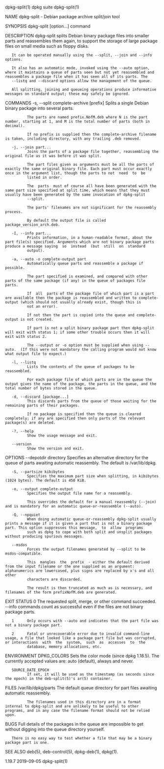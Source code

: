 dpkg-split(1)                                                                                     dpkg suite                                                                                    dpkg-split(1)

NAME
       dpkg-split - Debian package archive split/join tool

SYNOPSIS
       dpkg-split [option...] command

DESCRIPTION
       dpkg-split splits Debian binary package files into smaller parts and reassembles them again, to support the storage of large package files on small media such as floppy disks.

       It can be operated manually using the --split, --join and --info options.

       It also has an automatic mode, invoked using the --auto option, where it maintains a queue of parts seen but not yet reassembled and reassembles a package file when it has seen all of its parts. The
       --listq and --discard options allow the management of the queue.

       All splitting, joining and queueing operations produce informative messages on standard output; these may safely be ignored.

COMMANDS
       -s, --split complete-archive [prefix]
              Splits a single Debian binary package into several parts.

              The parts are named prefix.NofM.deb where N is the part number, starting at 1, and M is the total number of parts (both in decimal).

              If no prefix is supplied then the complete-archive filename is taken, including directory, with any trailing .deb removed.

       -j, --join part...
              Joins the parts of a package file together, reassembling the original file as it was before it was split.

              The part files given as arguments must be all the parts of exactly the same original binary file. Each part must occur exactly once in the argument list, though the parts to not  need  to  be
              listed in order.

              The  parts  must of course all have been generated with the same part size specified at split time, which means that they must usually have been generated by the same invocation of dpkg-split
              --split.

              The parts' filenames are not significant for the reassembly process.

              By default the output file is called package_version_arch.deb.

       -I, --info part...
              Prints information, in a human-readable format, about the part file(s) specified. Arguments which are not binary package parts produce a message saying  so  instead  (but  still  on  standard
              output).

       -a, --auto -o complete-output part
              Automatically queue parts and reassemble a package if possible.

              The part specified is examined, and compared with other parts of the same package (if any) in the queue of packages file parts.

              If  all  parts of the package file of which part is a part are available then the package is reassembled and written to complete-output (which should not usually already exist, though this is
              not an error).

              If not then the part is copied into the queue and complete-output is not created.

              If part is not a split binary package part then dpkg-split will exit with status 1; if some other trouble occurs then it will exit with status 2.

              The --output or -o option must be supplied when using --auto.  (If this were not mandatory the calling program would not know what output file to expect.)

       -l, --listq
              Lists the contents of the queue of packages to be reassembled.

              For each package file of which parts are in the queue the output gives the name of the package, the parts in the queue, and the total number of bytes stored in the queue.

       -d, --discard [package...]
              This discards parts from the queue of those waiting for the remaining parts of their packages.

              If no package is specified then the queue is cleared completely; if any are specified then only parts of the relevant package(s) are deleted.

       -?, --help
              Show the usage message and exit.

       --version
              Show the version and exit.

OPTIONS
       --depotdir directory
              Specifies an alternative directory for the queue of parts awaiting automatic reassembly. The default is /var/lib/dpkg.

       -S, --partsize kibibytes
              Specifies the maximum part size when splitting, in kibibytes (1024 bytes). The default is 450 KiB.

       -o, --output complete-output
              Specifies the output file name for a reassembly.

              This overrides the default for a manual reassembly (--join) and is mandatory for an automatic queue-or-reassemble (--auto).

       -Q, --npquiet
              When doing automatic queue-or-reassembly dpkg-split usually prints a message if it is given a part that is not a binary package part. This option suppresses this message,  to  allow  programs
              such as dpkg to cope with both split and unsplit packages without producing spurious messages.

       --msdos
              Forces the output filenames generated by --split to be msdos-compatible.

              This  mangles  the  prefix  - either the default derived from the input filename or the one supplied as an argument: alphanumerics are lowercased, plus signs are replaced by x's and all other
              characters are discarded.

              The result is then truncated as much as is necessary, and filenames of the form prefixNofM.deb are generated.

EXIT STATUS
       0      The requested split, merge, or other command succeeded.  --info commands count as successful even if the files are not binary package parts.

       1      Only occurs with --auto and indicates that the part file was not a binary package part.

       2      Fatal or unrecoverable error due to invalid command-line usage, a file that looked like a package part file but was corrupted, or interactions  with  the  system,  such  as  accesses  to  the
              database, memory allocations, etc.

ENVIRONMENT
       DPKG_COLORS
              Sets the color mode (since dpkg 1.18.5).  The currently accepted values are: auto (default), always and never.

       SOURCE_DATE_EPOCH
              If set, it will be used as the timestamp (as seconds since the epoch) in the deb-split(5)'s ar(5) container.

FILES
       /var/lib/dpkg/parts
              The default queue directory for part files awaiting automatic reassembly.

              The filenames used in this directory are in a format internal to dpkg-split and are unlikely to be useful to other programs, and in any case the filename format should not be relied upon.

BUGS
       Full details of the packages in the queue are impossible to get without digging into the queue directory yourself.

       There is no easy way to test whether a file that may be a binary package part is one.

SEE ALSO
       deb(5), deb-control(5), dpkg-deb(1), dpkg(1).

1.19.7                                                                                            2019-09-05                                                                                    dpkg-split(1)
